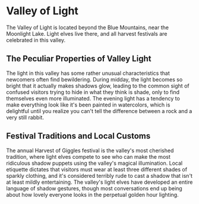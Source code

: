 # Valley of Light

The Valley of Light is located beyond the Blue Mountains, near the Moonlight Lake. Light elves live there, and all
harvest festivals are celebrated in this valley.

## The Peculiar Properties of Valley Light

The light in this valley has some rather unusual characteristics that newcomers often find bewildering. During midday,
the light becomes so bright that it actually makes shadows glow, leading to the common sight of confused visitors trying
to hide in what they think is shade, only to find themselves even more illuminated. The evening light has a tendency to
make everything look like it's been painted in watercolors, which is delightful until you realize you can't tell the
difference between a rock and a very still rabbit.

## Festival Traditions and Local Customs

The annual Harvest of Giggles festival is the valley's most cherished tradition, where light elves compete to see who
can make the most ridiculous shadow puppets using the valley's magical illumination. Local etiquette dictates that
visitors must wear at least three different shades of sparkly clothing, and it's considered terribly rude to cast a
shadow that isn't at least mildly entertaining. The valley's light elves have developed an entire language of shadow
gestures, though most conversations end up being about how lovely everyone looks in the perpetual golden hour lighting.

